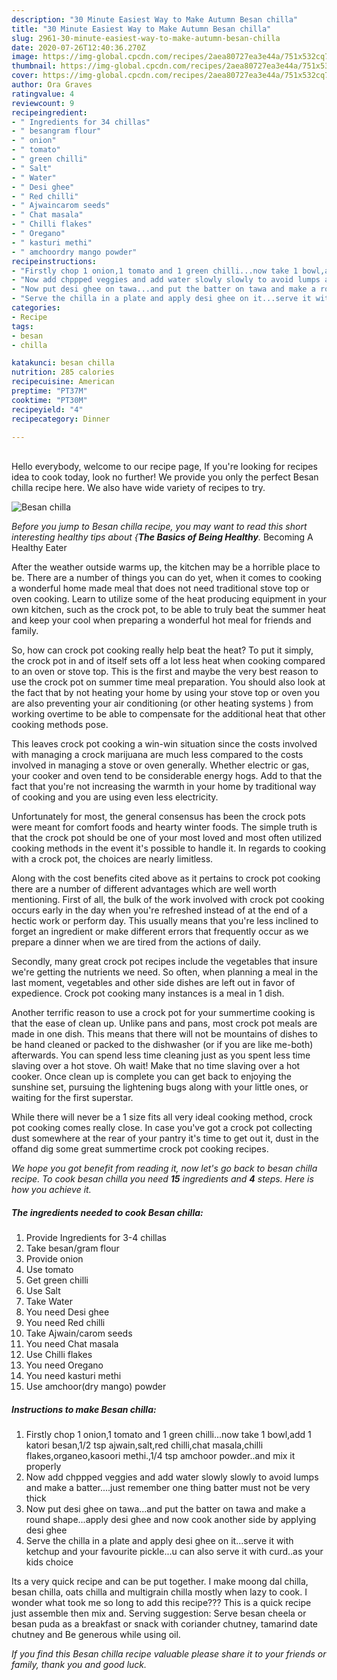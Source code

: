 ```yaml
---
description: "30 Minute Easiest Way to Make Autumn Besan chilla"
title: "30 Minute Easiest Way to Make Autumn Besan chilla"
slug: 2961-30-minute-easiest-way-to-make-autumn-besan-chilla
date: 2020-07-26T12:40:36.270Z
image: https://img-global.cpcdn.com/recipes/2aea80727ea3e44a/751x532cq70/besan-chilla-recipe-main-photo.jpg
thumbnail: https://img-global.cpcdn.com/recipes/2aea80727ea3e44a/751x532cq70/besan-chilla-recipe-main-photo.jpg
cover: https://img-global.cpcdn.com/recipes/2aea80727ea3e44a/751x532cq70/besan-chilla-recipe-main-photo.jpg
author: Ora Graves
ratingvalue: 4
reviewcount: 9
recipeingredient:
- " Ingredients for 34 chillas"
- " besangram flour"
- " onion"
- " tomato"
- " green chilli"
- " Salt"
- " Water"
- " Desi ghee"
- " Red chilli"
- " Ajwaincarom seeds"
- " Chat masala"
- " Chilli flakes"
- " Oregano"
- " kasturi methi"
- " amchoordry mango powder"
recipeinstructions:
- "Firstly chop 1 onion,1 tomato and 1 green chilli...now take 1 bowl,add 1 katori besan,1/2 tsp ajwain,salt,red chilli,chat masala,chilli flakes,organeo,kasoori methi.,1/4 tsp amchoor powder..and mix it properly"
- "Now add chppped veggies and add water slowly slowly to avoid lumps and make a batter....just remember one thing batter must not be very thick"
- "Now put desi ghee on tawa...and put the batter on tawa and make a round shape...apply desi ghee and now cook another side by applying desi ghee"
- "Serve the chilla in a plate and apply desi ghee on it...serve it with ketchup and your favourite pickle...u can also serve it with curd..as your kids choice"
categories:
- Recipe
tags:
- besan
- chilla

katakunci: besan chilla 
nutrition: 285 calories
recipecuisine: American
preptime: "PT37M"
cooktime: "PT30M"
recipeyield: "4"
recipecategory: Dinner

---
```

<br>
Hello everybody, welcome to our recipe page, If you're looking for recipes idea to cook today, look no further! We provide you only the perfect Besan chilla recipe here. We also have wide variety of recipes to try.
<br>


![Besan chilla](https://img-global.cpcdn.com/recipes/2aea80727ea3e44a/751x532cq70/besan-chilla-recipe-main-photo.jpg)

<i>Before you jump to Besan chilla recipe, you may want to read this short interesting healthy tips about {<strong>The Basics of Being Healthy</strong>.</i>
Becoming A Healthy Eater


After the weather outside warms up, the kitchen may be a horrible place to be. There are a number of things you can do yet, when it comes to cooking a wonderful home made meal that does not need traditional stove top or oven cooking. Learn to utilize some of the heat producing equipment in your own kitchen, such as the crock pot, to be able to truly beat the summer heat and keep your cool when preparing a wonderful hot meal for friends and family.

So, how can crock pot cooking really help beat the heat? To put it simply, the crock pot in and of itself sets off a lot less heat when cooking compared to an oven or stove top. This is the first and maybe the very best reason to use the crock pot on summer time meal preparation. You should also look at the fact that by not heating your home by using your stove top or oven you are also preventing your air conditioning (or other heating systems ) from working overtime to be able to compensate for the additional heat that other cooking methods pose.

This leaves crock pot cooking a win-win situation since the costs involved with managing a crock marijuana are much less compared to the costs involved in managing a stove or oven generally. Whether electric or gas, your cooker and oven tend to be considerable energy hogs. Add to that the fact that you're not increasing the warmth in your home by traditional way of cooking and you are using even less electricity.

Unfortunately for most, the general consensus has been the crock pots were meant for comfort foods and hearty winter foods.  The simple truth is that the crock pot should be one of your most loved and most often utilized cooking methods in the event it's possible to handle it. In regards to cooking with a crock pot, the choices are nearly limitless.  



Along with the cost benefits cited above as it pertains to crock pot cooking there are a number of different advantages which are well worth mentioning. First of all, the bulk of the work involved with crock pot cooking occurs early in the day when you're refreshed instead of at the end of a hectic work or perform day. This usually means that you're less inclined to forget an ingredient or make different errors that frequently occur as we prepare a dinner when we are tired from the actions of daily.

Secondly, many great crock pot recipes include the vegetables that insure we're getting the nutrients we need. So often, when planning a meal in the last moment, vegetables and other side dishes are left out in favor of expedience. Crock pot cooking many instances is a meal in 1 dish.

Another terrific reason to use a crock pot for your summertime cooking is that the ease of clean up.  Unlike pans and pans, most crock pot meals are made in one dish. This means that there will not be mountains of dishes to be hand cleaned or packed to the dishwasher (or if you are like me-both) afterwards. You can spend less time cleaning just as you spent less time slaving over a hot stove. Oh wait! Make that no time slaving over a hot cooker. Once clean up is complete you can get back to enjoying the sunshine set, pursuing the lightening bugs along with your little ones, or waiting for the first superstar.

While there will never be a 1 size fits all very ideal cooking method, crock pot cooking comes really close. In case you've got a crock pot collecting dust somewhere at the rear of your pantry it's time to get out it, dust in the offand dig some great summertime crock pot cooking recipes.


<i>We hope you got benefit from reading it, now let's go back to besan chilla recipe. To cook besan chilla you need <strong>15</strong> ingredients and <strong>4</strong> steps. Here is how you achieve it.
</i>

##### The ingredients needed to cook Besan chilla:

1. Provide  Ingredients for 3-4 chillas
1. Take  besan/gram flour
1. Provide  onion
1. Use  tomato
1. Get  green chilli
1. Use  Salt
1. Take  Water
1. You need  Desi ghee
1. You need  Red chilli
1. Take  Ajwain/carom seeds
1. You need  Chat masala
1. Use  Chilli flakes
1. You need  Oregano
1. You need  kasturi methi
1. Use  amchoor(dry mango) powder


##### Instructions to make Besan chilla:

1. Firstly chop 1 onion,1 tomato and 1 green chilli...now take 1 bowl,add 1 katori besan,1/2 tsp ajwain,salt,red chilli,chat masala,chilli flakes,organeo,kasoori methi.,1/4 tsp amchoor powder..and mix it properly
1. Now add chppped veggies and add water slowly slowly to avoid lumps and make a batter....just remember one thing batter must not be very thick
1. Now put desi ghee on tawa...and put the batter on tawa and make a round shape...apply desi ghee and now cook another side by applying desi ghee
1. Serve the chilla in a plate and apply desi ghee on it...serve it with ketchup and your favourite pickle...u can also serve it with curd..as your kids choice


Its a very quick recipe and can be put together. I make moong dal chilla, besan chilla, oats chilla and multigrain chilla mostly when lazy to cook. I wonder what took me so long to add this recipe??? This is a quick recipe just assemble then mix and. Serving suggestion: Serve besan cheela or besan puda as a breakfast or snack with coriander chutney, tamarind date chutney and Be generous while using oil. 

<i>If you find this Besan chilla recipe valuable please share it to your friends or family, thank you and good luck.</i>
